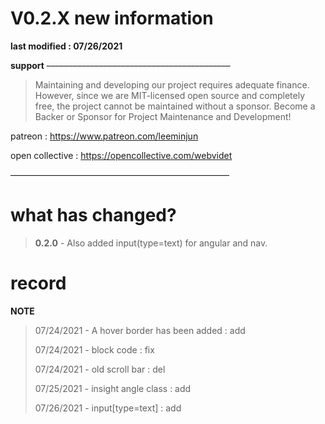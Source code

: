 # V0.2.X new information
**last modified : 07/26/2021**

**support**
––––––––––––––––––––––––––––––––––––––––––
> Maintaining and developing our project requires adequate finance.
However, since we are MIT-licensed open source and completely free,
the project cannot be maintained without a sponsor. Become a Backer
or Sponsor for Project Maintenance and Development!

patreon : https://www.patreon.com/leeminjun 

open collective : https://opencollective.com/webvidet

––––––––––––––––––––––––––––––––––––––––––––––––––

# what has changed?
> **0.2.0** - Also added input(type=text) for angular and nav.


# record
**NOTE**
> 07/24/2021 - A hover border has been added : add
> 
> 07/24/2021 - block code : fix
> 
>07/24/2021 - old scroll bar : del
>
> 07/25/2021 - insight angle class : add
> 
> 07/26/2021 - input[type=text] : add
